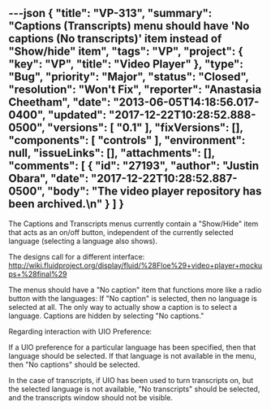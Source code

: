 ---json
{
  "title": "VP-313",
  "summary": "Captions (Transcripts) menu should have 'No captions (No transcripts)' item instead of \"Show/hide\" item",
  "tags": "VP",
  "project": {
    "key": "VP",
    "title": "Video Player"
  },
  "type": "Bug",
  "priority": "Major",
  "status": "Closed",
  "resolution": "Won't Fix",
  "reporter": "Anastasia Cheetham",
  "date": "2013-06-05T14:18:56.017-0400",
  "updated": "2017-12-22T10:28:52.888-0500",
  "versions": [
    "0.1"
  ],
  "fixVersions": [],
  "components": [
    "controls"
  ],
  "environment": null,
  "issueLinks": [],
  "attachments": [],
  "comments": [
    {
      "id": "27193",
      "author": "Justin Obara",
      "date": "2017-12-22T10:28:52.887-0500",
      "body": "The video player repository has been archived.\n"
    }
  ]
}
---
The Captions and Transcripts menus currently contain a "Show/Hide" item that acts as an on/off button, independent of the currently selected language (selecting a language also shows).

The designs call for a different interface:\
<http://wiki.fluidproject.org/display/fluid/%28Floe%29+video+player+mockups+%28final%29>

The menus should have a "No caption" item that functions  more like a radio button with the languages: If "No caption" is selected, then no language is selected at all. The only way to actually show a caption is to select a language. Captions are hidden by selecting "No captions."

Regarding interaction with UIO Preference:

If a UIO preference for a particular language has been specified, then that language should be selected. If that language is not available in the menu, then "No captions" should be selected.

In the case of transcripts, if UIO has been used to turn transcripts on, but the selected language is not available, "No transcripts" should be selected, and the transcripts window should not be visible.

        
